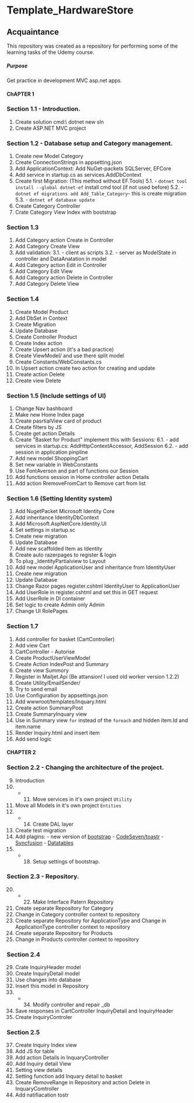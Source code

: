 # Template_HardwareStore

## Acquaintance
This repository was created as a repository for performing some of the learning tasks of the Udemy course.

##### Purpose
Get practice in development MVC asp.net apps.

#### ChAPTER 1 

### Section 1.1 - Introduction.
1. Create solution cmd:\ dotnet new sln
2. Create ASP.NET MVC project

### Section 1.2 - Database setup and Category management.

1. Create new Model Category
2. Create ConnectionStrings in appsetting.json
3. Add ApplicationContext: Add NuGet-packets SQLServer, EFCore
4. Add service in startup.cs as services.AddDbContext
5. Create first Migration: (This method without EF.Tools)
5.1. - `dotnet tool install --global dotnet-ef` install cmd tool (if not used before)
5.2. - `dotnet ef migrations add Add_Table_Category`- this is create migration
5.3. - `dotnet ef database update`
6. Create Category Controller
7. Crate Category View Index with bootstrap

### Section 1.3

1. Add Category action Create in Controller
2. Add Category Create View
3. Add validation:
3.1. - client as scripts
3.2. - server as ModelState in controller and DataAnatation in model
4. Add Category action Edit in Controller
5. Add Category Edit View
6. Add Category action Delete in Controller
7. Add Category Delete View
	
### Section 1.4

1. Create Model Product
2. Add DbSet in Context
3. Create Migration
4. Update Database
5. Create Controller Product
6. Create Index action
7. Create Upsert action (it's a bad practice)
8. Create ViewModel/ and use there split model
9. Create Constants/WebConstants.cs
10. In Upsert action create two action for creating and update
11. Create action Delete
12. Create view Delete

### Section 1.5 (Include settings of UI)
		
1. Change Nav bashboard
2. Make new Home Index page
3. Create pasrtialView card of product
4. Create filters by JS
5. Create get action Details   
6. Create "Basket for Product" implement this with Sessions:
6.1. - add services in startup.cs: AddHttpContextAccessor, AddSession
6.2. - add session in application pinpline
7. Add new model ShoppingCart
8. Set new variable in WebConstants
9. Use FontAverson and part of functions our Session
10. Add functions session in Home controller action Details
11. Add action RremoveFromCart to Remove cart from list

### Section 1.6 (Setting Identity system)
		
1. Add NugetPacket Microsoft Identity Core
2. Add inheritance IdentityDbContext
3. Add Microsoft.AspNetCore.Identity.UI   
4. Set settings in startup.sc
5. Create new migration
6. Update Database
7. Add new scaffolded Item as Identity 
8. Create auto razerpages to register & login
9. To plug _IdentityPartialview to Layout
10. Add new model ApplicationUser and inheritance from IdentityUser
11. Create new migration
12. Update Database
13. Change Razor pages register.cshtml IdentityUser to ApplicationUser
14. Add UserRole in register.cshtml and set this in GET request
15. Add UserRole in DI container
16. Set logic to create Admin only Admin
17. Change UI RolePages

### Section 1.7 

1. Add controller for basket (CartController)
2. Add view Cart
3. CartController - Autorise
4. Create ProductUserViewModel
5. Create Action IndexPost and Summary
6. Create view Summory
7. Register in Mailjet.Api (Be attansion! I used old worker version 1.2.2)
8. Create Utility/EmailSender/
9. Try to send email
10. Use Configuration by appsettings.json
11. Add wwwroot/templates/Inquary.html
12. Create action SummaryPost
13. Create SummaryInquary view 
14. Use in Summary view `for` instead of the `foreach` and hidden item.Id and item.name
15.	Render Inquiry.html and insert item
16. Add send logic

#### CHAPTER 2 

### Section 2.2 - Changing the architecture of the project.

9. Introduction
10. - 11. Move services in it's own project `Utility`
12. Move all Models in it's own project `Entities`
13. - 14. Create DAL layer
15. Create test migration 
16. Add plagins: 
				- new version of [bootstrap](https://getbootstrap.com/)
				- [CodeSeven/toastr](https://github.com/CodeSeven/toastr)
				- [Syncfusion](https://ej2.syncfusion.com/aspnetcore/Grid/GridOverview#/material)
				- [Datatables](https://datatables.net/)
17. - 18. Setup settings of bootstrap.

### Section 2.3 - Repository.

20. - 22. Make Interface Patern Repository
23. Create separate Repository for Category
24. Change in Category controller context to repository
25. Create separate Repository for ApplicationType and Change in ApplicationType controller context to repository
26. Create separate Repository for Products
27. Change in Products controller context to repository

### Section 2.4 

29. Crate InquiryHeader model
30. Create InquiryDetail model
31. Use changes into database
32. Insert this model in Repository
33. - 34. Modify controller and repair _db 
35. Save responses in CartController InquiryDetail and InquiryHeader
36. Create InquiryControler 

### Section 2.5

37. Create Inquiry Index view
38. Add JS for table
39. Add action Details in InquaryController
40. Add Inquiry detail View
41. Setting view details
42. Setting function add Inquary detail to basket
43. Create RemoveRange in Repository and action Delete in InquaryComtroller
44. Add natifiacation tostr